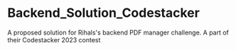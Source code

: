 # Backend_Solution_Codestacker
A proposed solution for Rihals's backend PDF manager challenge. A part of their Codestacker 2023 contest
